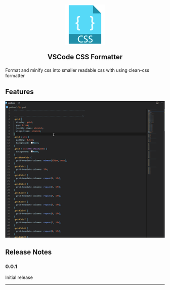 <h2 align="center">
    <img src="https://github.com/wdang/vscode-clean-css-formatter/blob/master/icon.png?raw=true" alt="logo">

  VSCode CSS Formatter

</h2>



Format and minify css into smaller readable css with using clean-css formatter

## Features

![Demo](https://github.com/wdang/vscode-clean-css-formatter/blob/master/preview.gif?raw=true)


## Release Notes

### 0.0.1

Initial release


-----------------------------------------------------------------------------------------------------------
